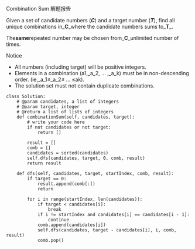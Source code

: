 Combination Sum 解题报告

Given a set of candidate numbers \(_**C**_\) and a target number \(_**T**_\), find all unique combinations in_**C**\_where the candidate numbers sums to_**T**\_.

The**same**repeated number may be chosen from\_**C**\_unlimited number of times.

Notice

* All numbers \(including target\) will be positive integers.
* Elements in a combination \(a1,\_a\_2, … ,\_a\_k\) must be in non-descending order. \(ie,\_a\_1≤\_a\_2≤ … ≤ak\).
* The solution set must not contain duplicate combinations.

```
class Solution:
    # @param candidates, a list of integers
    # @param target, integer
    # @return a list of lists of integers
    def combinationSum(self, candidates, target):
        # write your code here
        if not candidates or not target:
            return []

        result = []
        comb = []
        candidates = sorted(candidates)
        self.dfs(candidates, target, 0, comb, result)
        return result

    def dfs(self, candidates, target, startIndex, comb, result):
        if target == 0:
            result.append(comb[:])
            return

        for i in range(startIndex, len(candidates)):
            if target < candidates[i]:
                break
            if i != startIndex and candidates[i] == candidates[i - 1]:
                continue
            comb.append(candidates[i])
            self.dfs(candidates, target - candidates[i], i, comb, result)
            comb.pop()
```



